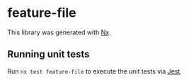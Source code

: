 # feature-file

This library was generated with [Nx](https://nx.dev).

## Running unit tests

Run `nx test feature-file` to execute the unit tests via [Jest](https://jestjs.io).
